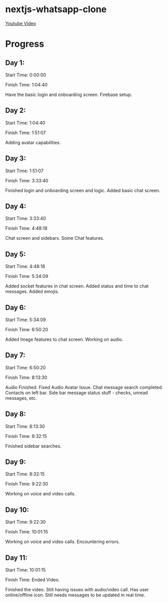 # nextjs-whatsapp-clone

[Youtube Video](https://www.youtube.com/watch?v=keYFkLycaDg&t=5507s)

# Progress

## Day 1:

Start Time: 0:00:00

Finish Time: 1:04:40

Have the basic login and onboarding screen.
Firebase setup.

## Day 2:

Start Time: 1:04:40

Finish Time: 1:51:07

Adding avatar capabilities.

## Day 3:

Start Time: 1:51:07

Finish Time: 3:33:40

Finished login and onboarding screen and logic. Added basic chat screen.

## Day 4:

Start Time: 3:33:40

Finish Time: 4:48:18

Chat screen and sidebars. Some Chat features.

## Day 5:

Start Time: 4:48:18

Finish Time: 5:34:09

Added socket features in chat screen. Added status and time to chat messages. Added emojis.

## Day 6:

Start Time: 5:34:09

Finish Time: 6:50:20

Added Image features to chat screen. Working on audio.

## Day 7:

Start Time: 6:50:20

Finish Time: 8:13:30

Audio Finished. Fixed Audio Avatar Issue. Chat message search completed. Contacts on left bar. Side bar message status stuff - checks, unread messages, etc.

## Day 8:

Start Time: 8:13:30

Finish Time: 8:32:15

Finished sidebar searches.

## Day 9:

Start Time: 8:32:15

Finish Time: 9:22:30

Working on voice and video calls.

## Day 10:

Start Time: 9:22:30

Finish Time: 10:01:15

Working on voice and video calls. Encountering errors.

## Day 11:

Start Time: 10:01:15

Finish Time: Ended Video.

Finished the video. Still having issues with audio/video call. Has user online/offline icon. Still needs messages to be updated in real time.
